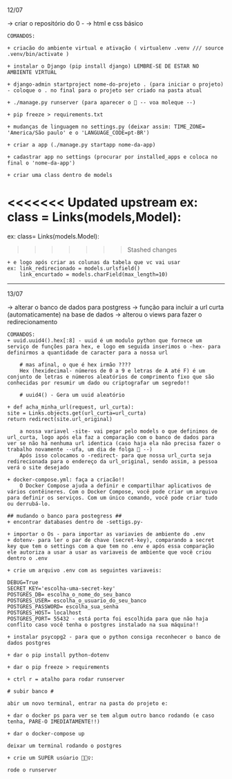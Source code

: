 12/07

-> criar o repositório do 0 -
-> html e css básico

    COMANDOS:

    + criacão do ambiente virtual e ativação ( virtualenv .venv /// source .venv/bin/activate )

    + instalar o Django (pip install django) LEMBRE-SE DE ESTAR NO AMBIENTE VIRTUAL

    + django-admin startproject nome-do-projeto . (para iniciar o projeto) - coloque o . no final para o projeto ser criado na pasta atual

    + ./manage.py runserver (para aparecer o 🚀 -- voa moleque --)

    + pip freeze > requirements.txt

    + mudanças de linguagem no settings.py (deixar assim: TIME_ZONE= 'America/São paulo' e o 'LANGUAGE_CODE=pt-BR')

    + criar a app (./manage.py startapp nome-da-app)

    + cadastrar app no settings (procurar por installed_apps e coloca no final o 'nome-da-app')

    + criar uma class dentro de models

<<<<<<< Updated upstream
ex: class = Links(models,Model):
=======
ex: class= Links(models.Model):

> > > > > > > Stashed changes

    + e logo após criar as colunas da tabela que vc vai usar
    ex: link_redirecionado = models.urlsfield()
        link_encurtado = models.charField(max_length=10)

---

13/07

-> alterar o banco de dados para postgress
-> função para incluir a url curta (automaticamente) na base de dados
-> alterou o views para fazer o redirecionamento

    COMANDOS:
    + uuid.uuid4().hex[:8] - uuid é um modulo python que fornece um serviço de funções para hex, e logo em seguida inserimos o -hex- para definirmos a quantidade de caracter para a nossa url

        # mas afinal, o que é hex irmão ????
        Hex (hexidecimal- números de 0 a 9 e letras de A até F) é um conjunto de letras e números aleatórios de comprimento fixo que são conhecidas por resumir um dado ou criptografar um segredo!!

        # uuid4() - Gera um uuid aleatório

    + def acha_minha_url(request, url_curta):
    site = Links.objects.get(url_curta=url_curta)
    return redirect(site.url_original)

        a nossa variavel -site- vai pegar pelo models o que definimos de url_curta, logo após ela faz a comparação com o banco de dados para ver se não há nenhuma url identica (caso haja ela não precisa fazer o trabalho novamente --ufa, um dia de folga 🎉 --)
        Após isso colocamos o -redirect- para que nossa url_curta seja redirecionada para o endereço da url_original, sendo assim, a pessoa verá o site desejado

    + docker-compose.yml: faça a criacão!!
        O Docker Compose ajuda a definir e compartilhar aplicativos de vários contêineres. Com o Docker Compose, você pode criar um arquivo para definir os serviços. Com um único comando, você pode criar tudo ou derrubá-lo.

    ## mudando o banco para postegress ##
    + encontrar databases dentro de -settigs.py-

    + importar o Os - para importar as variavies de ambiente do .env
    + dotenv- para ler o par de chave (secret-key), comparando a secret key que tem o settings com a que tem no .env e após essa comparação ele autoriza a usar a usar as variaveis de ambiente que você criou dentro o .env

    + crie um arquivo .env com as seguintes variaveis:

    DEBUG=True
    SECRET_KEY='escolha-uma-secret-key'
    POSTGRES_DB= escolha_o_nome_do_seu_banco
    POSTGRES_USER= escolha_o_usuario_do_seu_banco
    POSTGRES_PASSWORD= escolha_sua_senha
    POSTGRES_HOST= localhost
    POSTGRES_PORT= 55432 - está porta foi escolhida para que não haja conflito caso você tenha o postgres instalado na sua máquina!!

    + instalar psycopg2 - para que o python consiga reconhecer o banco de dados postgres

    + dar o pip install python-dotenv

    + dar o pip freeze > requirements

    + ctrl r = atalho para rodar runserver

    # subir banco #

    abir um novo terminal, entrar na pasta do projeto e:

    + dar o docker ps para ver se tem algum outro banco rodando (e caso tenha, PARE-O IMEDIATAMENTE!!)

    + dar o docker-compose up

    deixar um terminal rodando o postgres

    + crie um SUPER usúario 🦸🏻‍♀️:

    rode o runserver
